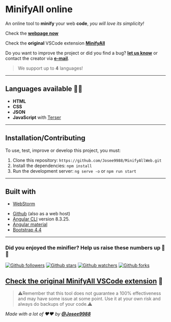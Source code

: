 # **MinifyAll online**

An online tool to **minify** your web **code**, *you will love its simplicity!*

Check the **[webpage now](https://minifyall.jgracia.es/)**

Check the **original** VSCode extension **[MinifyAll](https://github.com/Josee9988/MinifyAll)**

Do you want to improve the project or did you find a bug? **[let us know](https://github.com/Josee9988/MinifyAllWeb/issues)** or contact the creator via **[e-mail](jgracia9988@gmail.com)**.

> We support up to **4** languages!

---

## **Languages available** 🧪🔥

- **HTML**
- **CSS**
- **JSON**
- **JavaScript** with [Terser](https://github.com/terser/terser)

---

## **Installation/Contributing**

To use, test, improve or develop this project, you must:

1. Clone this repository: `https://github.com/Josee9988/MinifyAllWeb.git`
2. Install the dependencies: `npm install`
3. Run the development server: `ng serve -o` or `npm run start`

---

## **Built with**

- [WebStorm](https://www.jetbrains.com/webstorm/)
* [Github](https://github.com/Josee9988) (also as a web host)
* [Angular CLI](https://github.com/angular/angular-cli) version 8.3.25.
* [Angular material](https://material.angular.io/)
* [Bootstrap 4.4](https://getbootstrap.com/)

---

### Did you enjoyed the minifier? Help us raise these numbers up 🥰 🎉

[![Github followers](https://img.shields.io/github/followers/Josee9988.svg?style=social)](#did-you-enjoyed-the-minifier-help-us-raise-these-numbers-up--)
[![Github stars](https://img.shields.io/github/stars/Josee9988/MinifyAllWeb.svg?style=social)](#did-you-enjoyed-the-minifier-help-us-raise-these-numbers-up--)
[![Github watchers](https://img.shields.io/github/watchers/Josee9988/MinifyAllWeb.svg?style=social)](#did-you-enjoyed-the-minifier-help-us-raise-these-numbers-up--)
[![Github forks](https://img.shields.io/github/forks/Josee9988/MinifyAllWeb.svg?style=social)](#did-you-enjoyed-the-minifier-help-us-raise-these-numbers-up--)

[Check the original MinifyAll VSCode extension](https://github.com/Josee9988/MinifyAll) 🧲
---

> ⚠️Remember that this tool does not guarantee a 100% effectiveness and may have some issue at some point. Use it at your own risk and always do backups of your code.⚠️

_Made with a lot of ❤️❤️ by **[@Josee9988](https://github.com/Josee9988)**_
